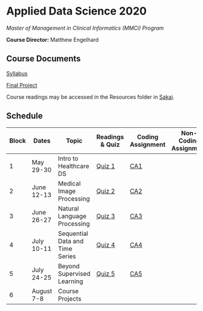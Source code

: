 # Applied Data Science 2020
*Master of Management in Clinical Informatics (MMCi) Program*

**Course Director:** Matthew Engelhard

## Course Documents
[Syllabus](https://github.com/mengelhard/mmci_applied_ds/blob/master/syllabus.md)

[Final Project](https://github.com/mengelhard/mmci_applied_ds/blob/master/final_project.md)

Course readings may be accessed in the Resources folder in [Sakai](http://www.sakai.duke.edu).

## Schedule

Block | Dates | Topic | Readings & Quiz | Coding Assignment | Non-Coding Assignment
--- | --- | --- | --- | --- | ---
1 | May 29-30 | Intro to Healthcare DS | [Quiz 1](https://github.com/mengelhard/mmci_applied_ds/blob/master/quizzes/block1.md) | [CA1](https://github.com/mengelhard/mmci_applied_ds/blob/master/notebooks/block1_noshows.ipynb) |
2 | June 12-13 | Medical Image Processing | [Quiz 2](https://github.com/mengelhard/mmci_applied_ds/blob/master/quizzes/block2.md) | [CA2](https://github.com/mengelhard/mmci_applied_ds/blob/master/notebooks/block2_mnist_cnn.ipynb) |
3 | June 26-27 | Natural Language Processing | [Quiz 3](https://github.com/mengelhard/mmci_applied_ds/blob/master/quizzes/block3.md) | [CA3](https://github.com/mengelhard/mmci_applied_ds/blob/master/notebooks/block3_abstract_classification.ipynb) |
4 | July 10-11 | Sequential Data and Time Series | [Quiz 4](https://github.com/mengelhard/mmci_applied_ds/blob/master/quizzes/block4.md) | [CA4](https://github.com/mengelhard/mmci_applied_ds/blob/master/notebooks/block1_noshows.ipynb) |
5 | July 24-25 | Beyond Supervised Learning | [Quiz 5](https://github.com/mengelhard/mmci_applied_ds/blob/master/quizzes/block5.md) | [CA5](https://github.com/mengelhard/mmci_applied_ds/blob/master/notebooks/block4_beyond_supervised_learning.ipynb) |
6 | August 7-8 | Course Projects